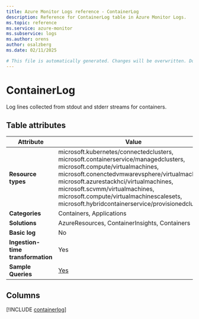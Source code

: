 ```yaml
---
title: Azure Monitor Logs reference - ContainerLog
description: Reference for ContainerLog table in Azure Monitor Logs.
ms.topic: reference
ms.service: azure-monitor
ms.subservice: logs
ms.author: orens
author: osalzberg
ms.date: 02/11/2025

# This file is automatically generated. Changes will be overwritten. Do not change this file directly.
---
```


# ContainerLog

Log lines collected from stdout and stderr streams for containers.


## Table attributes

|Attribute|Value|
|---|---|
|**Resource types**|microsoft.kubernetes/connectedclusters,<br>microsoft.containerservice/managedclusters,<br>microsoft.compute/virtualmachines,<br>microsoft.conenctedvmwarevsphere/virtualmachines,<br>microsoft.azurestackhci/virtualmachines,<br>microsoft.scvmm/virtualmachines,<br>microsoft.compute/virtualmachinescalesets,<br>microsoft.hybridcontainerservice/provisionedclusters|
|**Categories**|Containers, Applications|
|**Solutions**| AzureResources, ContainerInsights, Containers|
|**Basic log**|No|
|**Ingestion-time transformation**|Yes|
|**Sample Queries**|[Yes](/azure/azure-monitor/reference/queries/containerlog)|



## Columns
  
[!INCLUDE [containerlog](~/reusable-content/ce-skilling/azure/includes/azure-monitor/reference/tables/containerlog-include.md)]
